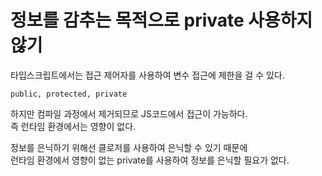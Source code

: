 # 정보를 감추는 목적으로 private 사용하지 않기

타입스크립트에서는 접근 제어자를 사용하여
변수 접근에 제한을 걸 수 있다.

`public, protected, private`

하지만 컴파일 과정에서 제거되므로 JS코드에서 접근이 가능하다.
</br>
즉 런타임 환경에서는 영향이 없다.

정보를 은닉하기 위해선 클로저를 사용하여 은닉할 수 있기 때문에
</br>
런타임 환경에서 영향이 없는 private를 사용하여 정보를 은닉할 필요가 없다.
